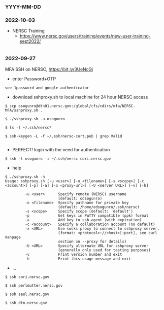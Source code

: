 ### YYYY-MM-DD

### 2022-10-03
- NERSC Training 
    - https://www.nersc.gov/users/training/events/new-user-training-sept2022/

```
```

### 2022-09-27

MFA SSH on  NERSC,  https://bit.ly/3UeNcGj

- enter Password+OTP

```
see 1password and google authenticator
```

- download sshproxy.sh to local machine for 24 hour NERSC access 

```
$ scp osogunro@dtn01.nersc.gov:/global/cfs/cdirs/mfa/NERSC-MFA/sshproxy.sh .

$ ./sshproxy.sh -u osogunro

$ ls -l ~/.ssh/nersc*

$ ssh-keygen -L -f ~/.ssh/nersc-cert.pub | grep Valid
 
```

- PERFECT! login with the need for authentication

```
$ ssh -l osogunro -i ~/.ssh/nersc cori.nersc.gov
```

- help
```
$ ./sshproxy.sh -h
Usage: sshproxy.sh [-u <user>] [-o <filename>] [-s <scope>] [-c <account>] [-p] [-a] [-x <proxy-url>] [-U <server URL>] [-v] [-h]

         -u <user>      Specify remote (NERSC) username
                        (default: odsogunro)
         -o <filename>  Specify pathname for private key
                        (default: /home/odsogunro/.ssh/nersc)
         -s <scope>     Specify scope (default: 'default')
         -p             Get keys in PuTTY compatible (ppk) format
         -a             Add key to ssh-agent (with expiration)
         -c <account>   Specify a collaboration account (no default)
         -x <URL>       Use socks proxy to connect to sshproxy server.
                        (format: <protocol>://<host>[:port], see curl manpage
                        section on --proxy for details)
         -U <URL>       Specify alternate URL for sshproxy server
                        (generally only used for testing purposes)
         -v             Print version number and exit
         -h             Print this usage message and exit
```

- ...

```
$ ssh cori.nersc.gov

$ ssh perlmutter.nersc.gov 

$ ssh saul.nersc.gov 

$ ssh dtn.nersc.gov
```